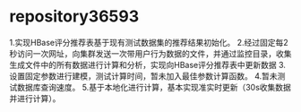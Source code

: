 # repository36593
1.实现HBase评分推荐表基于现有测试数据集的推荐结果初始化。
2.经过固定每2秒访问一次网址，向集群发送一次带用户行为数据的文件，并通过监控目录，收集生成文件中的所有数据进行计算和分析，实现向HBase评分推荐表中更新数据
3.设置固定参数进行建模，测试计算时间，暂未加入最佳参数计算函数。
4.暂未测试数据库查询速度。
5.基于本地化进行计算，基本实现准实时更新（30s收集数据并进行计算）。
